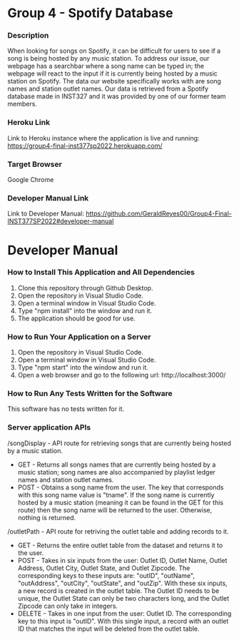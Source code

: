 # Group 4 - Spotify Database

### Description
When looking for songs on Spotify, it can be difficult for users to see if a song is being hosted by any music station.  To address our issue, our webpage has a searchbar where a song name can be typed in; the webpage will react to the input if it is currently being hosted by a music station on Spotify.  The data our website specifically works with are song names and station outlet names.  Our data is retrieved from a Spotify database made in INST327 and it was provided by one of our former team members.

### Heroku Link
Link to Heroku instance where the application is live and running:  https://group4-final-inst377sp2022.herokuapp.com/

### Target Browser
Google Chrome

### Developer Manual Link
Link to Developer Manual: https://github.com/GeraldReyes00/Group4-Final-INST377SP2022#developer-manual

# Developer Manual

### How to Install This Application and All Dependencies
1. Clone this repository through Github Desktop.
2. Open the repository in Visual Studio Code.
3. Open a terminal window in Visual Studio Code.
4. Type "npm install" into the window and run it.
5. The application should be good for use.

### How to Run Your Application on a Server
1. Open the repository in Visual Studio Code.
2. Open a terminal window in Visual Studio Code.
3. Type "npm start" into the window and run it.
4. Open a web browser and go to the following url:  http://localhost:3000/

### How to Run Any Tests Written for the Software
This software has no tests written for it.

### Server application APIs
/songDisplay - API route for retrieving songs that are currently being hosted by a music station.
* GET - Returns all songs names that are currently being hosted by a music station; song names are also accompanied by playlist ledger names and station outlet names.
* POST - Obtains a song name from the user.  The key that corresponds with this song name value is "tname". If the song name is currently hosted by a music station (meaning it can be found in the GET for this route) then the song name will be returned to the user.  Otherwise, nothing is returned.

/outletPath - API route for retriving the outlet table and adding records to it.
* GET - Returns the entire outlet table from the dataset and returns it to the user.
* POST - Takes in six inputs from the user: Outlet ID, Outlet Name, Outlet Address, Outlet City, Outlet State, and Outlet Zipcode. The corresponding keys to these inputs are: "outID", "outName", "outAddress", "outCity", "outState", and "outZip". With these six inputs, a new record is created in the outlet table.  The Outlet ID needs to be unique, the Outlet State can only be two characters long, and the Outlet Zipcode can only take in integers.
* DELETE - Takes in one input from the user: Outlet ID.  The corresponding key to this input is "outID".  With this single input, a record with an outlet ID that matches the input will be deleted from the outlet table.